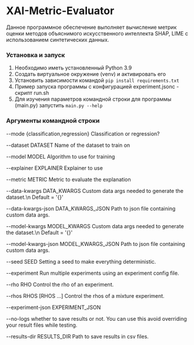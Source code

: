 # XAI-Metric-Evaluator

Данное программное обеспечение выполняет вычисление метрик оценки методов объяснимого искусственного интеллекта SHAP, LIME с использованием синтетических данных.

### Установка и запуск
1. Необходимо иметь установленный Python 3.9
2. Создать виртуальное окружение (venv) и активировать его
3. Установить зависимости командой `pip install requirements.txt`
4. Пример запуска программы с конфигурацией experiment.jsonc - скрипт run.sh
5. Для изучения параметров командной строки для программы (main.py) запустить `main.py --help`

### Аргументы командной строки

  --mode {classification,regression}
                        Classification or regression?
                        
  --dataset DATASET     Name of the dataset to train on
  
  --model MODEL         Algorithm to use for training
  
  --explainer EXPLAINER
                        Explainer to use
                        
  --metric METRIC       Metric to evaluate the explanation
  
  --data-kwargs DATA_KWARGS
                        Custom data args needed to generate the dataset.\n Default = '{}'
                        
  --data-kwargs-json DATA_KWARGS_JSON
                        Path to json file containing custom data args.
                        
  --model-kwargs MODEL_KWARGS
                        Custom data args needed to generate the dataset.\n Default = '{}'
                        
  --model-kwargs-json MODEL_KWARGS_JSON
                        Path to json file containing custom data args.
                        
  --seed SEED           Setting a seed to make everything deterministic.
  
  --experiment          Run multiple experiments using an experiment config file.
  
  --rho RHO             Control the rho of an experiment.
  
  --rhos RHOS [RHOS ...]
                        Control the rhos of a mixture experiment.
                        
  --experiment-json EXPERIMENT_JSON
  
  --no-logs             whether to save results or not. You can use this avoid overriding your result files while testing.
  
  --results-dir RESULTS_DIR
                        Path to save results in csv files.
